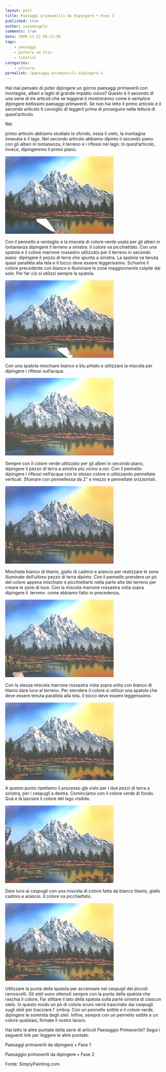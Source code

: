 ```yaml
---
layout: post
title: Paesaggi primaverili da dipingere • Fase 3
published: true
author: sasadangelo
comments: true
date: 2006-11-21 06:11:50
tags:
    - paesaggi
    - pittura ad olio
    - tutorial
categories:
    - pittura
permalink: /paesaggi-primaverili-dipingere-3
---
```




  Hai mai pensato di poter dipingere un giorno paesaggi primaverili con montagne, alberi e laghi di grande impatto visivo? Questo è il secondo di una serie di tre articoli che se leggerai ti mostreranno come è semplice dipingere bellissimi paesaggi primaverili. Se non hai letto il primo articolo e il secondo articolo ti consiglio di leggerli prima di proseguire nella lettura di quest&#8217;articolo.



  Nel 
  
  primo articolo abbiamo studiato lo sfondo, ossia il cielo, la montagna innevata e il lago. Nel secondo articolo abbiamo dipinto il secondo piano con gli alberi in lontananza, il terreno e i riflessi nel lago. In quest&#8217;articolo, invece, dipingeremo il primo piano.


![dipingere paesaggio primaverile][1]


  Con il pennello a ventaglio e la miscela di colore verde usata per gli alberi in lontananza dipingere il terreno a sinistra. Il colore va picchiettato. Con una spatola e il colore marrone rossastro utilizzato per il terreno in secondo piano  dipingere il pezzo di terra che spunta a sinistra. La spatola va tenuta quasi parallela alla tela e il tocco deve essere leggerissimo. Schiarire il colore precedente con bianco e illuminare le zone maggiormente colpite dal sole. Per far ciò si utilizzi sempre la spatola.


![dipingere paesaggio primaverile][2]


  Con una spatola mischiare bianco e blu phtalo e utilizzare la miscela per dipingere i riflessi sull&#8217;acqua.


![dipingere paesaggio primaverile][3]


  Sempre con il colore verde utilizzato per gli alberi in secondo piano, dipingere il pezzo di terra a sinistra più vicino a noi. Con il pennello dipingere i riflessi nell&#8217;acqua con lo stesso colore e utilizzando pennellate verticali. Sfumare con pennellessa da 2&#8243; e mezzo e pennellate orizzontali.


![dipingere paesaggio primaverile][4]


  Mischiate bianco di titanio, giallo di cadmio e arancio per realizzare le zone illuminate dell&#8217;ultimo pezzo di terra dipinto. Con il pennello prendere un pò del colore appena mischiato e picchiettarlo nella parte alta del terreno per creare le zone di luce. Con la miscela marrone rossastra vista sopra dipingere il  terreno  come abbiamo fatto in precedenza.


![dipingere paesaggio primaverile][5]


  Con la stessa miscela marrone rossastra vista sopra unita con bianco di titanio dare luce al terreno. Per stendere il colore si utilizzi una spatola che deve essere tenuta parallela alla tela. Il tocco deve essere leggerissimo.


![dipingere paesaggio primaverile][6]


  A questo punto ripetiamo il processo già visto per i due pezzi di terra a sinistra, per i cespugli a destra. Cominciamo con il colore verde di fondo. Quà e là lasciare il colore del lago visibile.


![dipingere paesaggio primaverile][7]


  Dare luce ai cespugli con una miscela di colore fatta da bianco titanio, giallo cadmio e arancio. Il colore va picchiettato.


![dipingere paesaggio primaverile][8]


  Utilizzare la punta della spatola per accennare nei cespugli dei piccoli ramoscelli. Gli steli sono ottenuti sempre con la punta della spatola che raschia il colore. Far slittare il lato della spatola sulla parte sinistra di ciascun stelo. In questo modo un pò di colore scuro verrà trascinato dai cespugli sugli steli per tracciare l&#8217; ombra. Con un pennello sottile e il colore verde, dipingere le sommità degli steli. Infine, sempre con un pennello sottile e un colore qualsiasi, firmate il vostro lavoro.



  Hai letto le altre puntate della serie di articoli Paesaggio Primaverile? Segui i seguenti link per leggere le altre puntate:



  Paesaggi primaverili da dipingere • Fase 1



  Paesaggio primaverili da dipingere • Fase 2



  Fonte: SimplyPainting.com


 [1]: /wp-content/uploads/paesaggio-primaverile-27.jpg "dipingere paesaggio primaverile"
 [2]: /wp-content/uploads/paesaggio-primaverile-28.jpg "dipingere paesaggio primaverile"
 [3]: /wp-content/uploads/paesaggio-primaverile-29.jpg "dipingere paesaggio primaverile"
 [4]: /wp-content/uploads/paesaggio-primaverile-30.jpg "dipingere paesaggio primaverile"
 [5]: /wp-content/uploads/paesaggio-primaverile-31.jpg "dipingere paesaggio primaverile"
 [6]: /wp-content/uploads/paesaggio-primaverile-32.jpg "dipingere paesaggio primaverile"
 [7]: /wp-content/uploads/paesaggio-primaverile-33.jpg "dipingere paesaggio primaverile"
 [8]: /wp-content/uploads/paesaggio-primaverile-34.jpg "dipingere paesaggio primaverile"